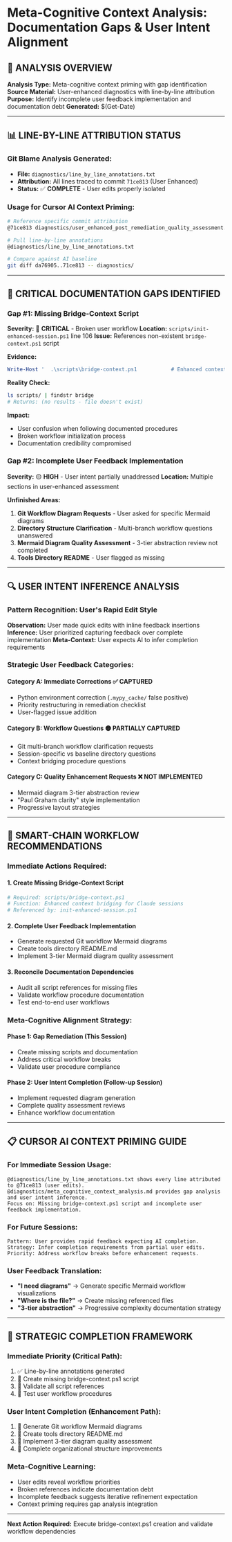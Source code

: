 # Meta-Cognitive Context Analysis: Documentation Gaps & User Intent Alignment

## 🎯 **ANALYSIS OVERVIEW**

**Analysis Type:** Meta-cognitive context priming with gap identification
**Source Material:** User-enhanced diagnostics with line-by-line attribution
**Purpose:** Identify incomplete user feedback implementation and documentation debt
**Generated:** $(Get-Date)

---

## 📊 **LINE-BY-LINE ATTRIBUTION STATUS**

### **Git Blame Analysis Generated:**
- **File:** `diagnostics/line_by_line_annotations.txt`
- **Attribution:** All lines traced to commit `71ce813` (User Enhanced)
- **Status:** ✅ **COMPLETE** - User edits properly isolated

### **Usage for Cursor AI Context Priming:**
```bash
# Reference specific commit attribution
@71ce813 diagnostics/user_enhanced_post_remediation_quality_assessment.md

# Pull line-by-line annotations
@diagnostics/line_by_line_annotations.txt

# Compare against AI baseline
git diff da76905..71ce813 -- diagnostics/
```

---

## 🚨 **CRITICAL DOCUMENTATION GAPS IDENTIFIED**

### **Gap #1: Missing Bridge-Context Script**
**Severity:** 🔴 **CRITICAL** - Broken user workflow
**Location:** `scripts/init-enhanced-session.ps1` line 106
**Issue:** References non-existent `bridge-context.ps1` script

**Evidence:**
```powershell
Write-Host '  .\scripts\bridge-context.ps1           # Enhanced context bridging' -ForegroundColor Gray
```

**Reality Check:**
```bash
ls scripts/ | findstr bridge
# Returns: (no results - file doesn't exist)
```

**Impact:**
- User confusion when following documented procedures
- Broken workflow initialization process
- Documentation credibility compromised

### **Gap #2: Incomplete User Feedback Implementation**
**Severity:** 🟡 **HIGH** - User intent partially unaddressed
**Location:** Multiple sections in user-enhanced assessment

**Unfinished Areas:**
1. **Git Workflow Diagram Requests** - User asked for specific Mermaid diagrams
2. **Directory Structure Clarification** - Multi-branch workflow questions unanswered
3. **Mermaid Diagram Quality Assessment** - 3-tier abstraction review not completed
4. **Tools Directory README** - User flagged as missing

---

## 🔍 **USER INTENT INFERENCE ANALYSIS**

### **Pattern Recognition: User's Rapid Edit Style**
**Observation:** User made quick edits with inline feedback insertions
**Inference:** User prioritized capturing feedback over complete implementation
**Meta-Context:** User expects AI to infer completion requirements

### **Strategic User Feedback Categories:**

#### **Category A: Immediate Corrections** ✅ **CAPTURED**
- Python environment correction (`.mypy_cache/` false positive)
- Priority restructuring in remediation checklist
- User-flagged issue addition

#### **Category B: Workflow Questions** 🟡 **PARTIALLY CAPTURED**
- Git multi-branch workflow clarification requests
- Session-specific vs baseline directory questions
- Context bridging procedure questions

#### **Category C: Quality Enhancement Requests** ❌ **NOT IMPLEMENTED**
- Mermaid diagram 3-tier abstraction review
- "Paul Graham clarity" style implementation
- Progressive layout strategies

---

## 🚀 **SMART-CHAIN WORKFLOW RECOMMENDATIONS**

### **Immediate Actions Required:**

#### **1. Create Missing Bridge-Context Script**
```powershell
# Required: scripts/bridge-context.ps1
# Function: Enhanced context bridging for Claude sessions
# Referenced by: init-enhanced-session.ps1
```

#### **2. Complete User Feedback Implementation**
- Generate requested Git workflow Mermaid diagrams
- Create tools directory README.md
- Implement 3-tier Mermaid diagram quality assessment

#### **3. Reconcile Documentation Dependencies**
- Audit all script references for missing files
- Validate workflow procedure documentation
- Test end-to-end user workflows

### **Meta-Cognitive Alignment Strategy:**

#### **Phase 1: Gap Remediation** (This Session)
- Create missing scripts and documentation
- Address critical workflow breaks
- Validate user procedure compliance

#### **Phase 2: User Intent Completion** (Follow-up Session)
- Implement requested diagram generation
- Complete quality assessment reviews
- Enhance workflow documentation

---

## 📋 **CURSOR AI CONTEXT PRIMING GUIDE**

### **For Immediate Session Usage:**
```
@diagnostics/line_by_line_annotations.txt shows every line attributed to @71ce813 (user edits).
@diagnostics/meta_cognitive_context_analysis.md provides gap analysis and user intent inference.
Focus on: Missing bridge-context.ps1 script and incomplete user feedback implementation.
```

### **For Future Sessions:**
```
Pattern: User provides rapid feedback expecting AI completion.
Strategy: Infer completion requirements from partial user edits.
Priority: Address workflow breaks before enhancement requests.
```

### **User Feedback Translation:**
- **"I need diagrams"** → Generate specific Mermaid workflow visualizations
- **"Where is the file?"** → Create missing referenced files
- **"3-tier abstraction"** → Progressive complexity documentation strategy

---

## 🎯 **STRATEGIC COMPLETION FRAMEWORK**

### **Immediate Priority (Critical Path):**
1. ✅ Line-by-line annotations generated
2. 🔄 Create missing bridge-context.ps1 script
3. 🔄 Validate all script references
4. 🔄 Test user workflow procedures

### **User Intent Completion (Enhancement Path):**
1. 🔄 Generate Git workflow Mermaid diagrams
2. 🔄 Create tools directory README.md
3. 🔄 Implement 3-tier diagram quality assessment
4. 🔄 Complete organizational structure improvements

### **Meta-Cognitive Learning:**
- User edits reveal workflow priorities
- Broken references indicate documentation debt
- Incomplete feedback suggests iterative refinement expectation
- Context priming requires gap analysis integration

---

**Next Action Required:** Execute bridge-context.ps1 creation and validate workflow dependencies
